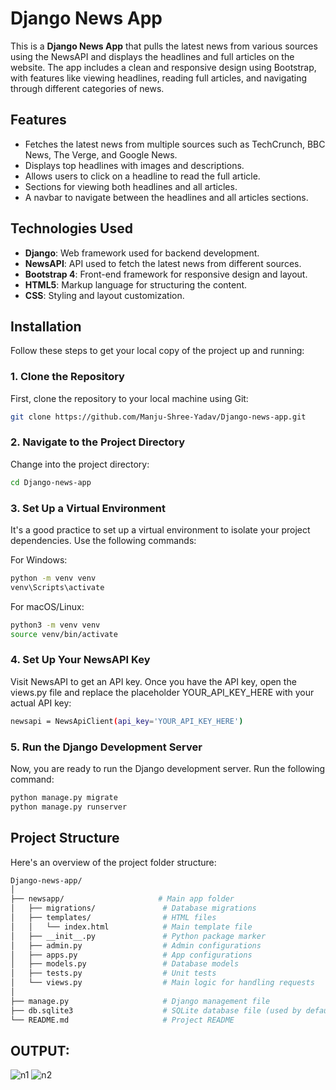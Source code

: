 # Django News App

This is a **Django News App** that pulls the latest news from various sources using the NewsAPI and displays the headlines and full articles on the website. The app includes a clean and responsive design using Bootstrap, with features like viewing headlines, reading full articles, and navigating through different categories of news.

## Features

- Fetches the latest news from multiple sources such as TechCrunch, BBC News, The Verge, and Google News.
- Displays top headlines with images and descriptions.
- Allows users to click on a headline to read the full article.
- Sections for viewing both headlines and all articles.
- A navbar to navigate between the headlines and all articles sections.

## Technologies Used

- **Django**: Web framework used for backend development.
- **NewsAPI**: API used to fetch the latest news from different sources.
- **Bootstrap 4**: Front-end framework for responsive design and layout.
- **HTML5**: Markup language for structuring the content.
- **CSS**: Styling and layout customization.

## Installation

Follow these steps to get your local copy of the project up and running:

### 1. Clone the Repository

First, clone the repository to your local machine using Git:

```bash
git clone https://github.com/Manju-Shree-Yadav/Django-news-app.git
```
### 2. Navigate to the Project Directory
Change into the project directory:
```bash
cd Django-news-app
```

### 3. Set Up a Virtual Environment
It's a good practice to set up a virtual environment to isolate your project dependencies. Use the following commands:

For Windows:
```bash
python -m venv venv
venv\Scripts\activate
```
For macOS/Linux:
```bash
python3 -m venv venv
source venv/bin/activate
```

### 4. Set Up Your NewsAPI Key
Visit NewsAPI to get an API key.
Once you have the API key, open the views.py file and replace the placeholder YOUR_API_KEY_HERE with your actual API key:
```bash
newsapi = NewsApiClient(api_key='YOUR_API_KEY_HERE')
```

### 5. Run the Django Development Server
Now, you are ready to run the Django development server. Run the following command:
```bash
python manage.py migrate
python manage.py runserver
```

## Project Structure
Here's an overview of the project folder structure:
```bash
Django-news-app/
│
├── newsapp/                     # Main app folder
│   ├── migrations/               # Database migrations
│   ├── templates/                # HTML files
│   │   └── index.html            # Main template file
│   ├── __init__.py               # Python package marker
│   ├── admin.py                  # Admin configurations
│   ├── apps.py                   # App configurations
│   ├── models.py                 # Database models
│   ├── tests.py                  # Unit tests
│   └── views.py                  # Main logic for handling requests
│
├── manage.py                     # Django management file
├── db.sqlite3                    # SQLite database file (used by default)
└── README.md                     # Project README
```

## OUTPUT:
![n1](https://github.com/user-attachments/assets/97e10fa6-8282-4670-96eb-7a5d9ed62626)
![n2](https://github.com/user-attachments/assets/0c42fffb-e365-4031-87fc-5996b7d39eb5)
